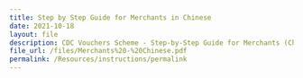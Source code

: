 ```yaml
---
title: Step by Step Guide for Merchants in Chinese
date: 2021-10-18
layout: file
description: CDC Vouchers Scheme - Step-by-Step Guide for Merchants (Chinese)
file_url: /files/Merchants%20-%20Chinese.pdf
permalink: /Resources/instructions/permalink
---
```




